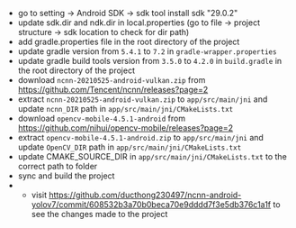 - go to setting -> Android SDK -> sdk tool install sdk "29.0.2"
- update sdk.dir and ndk.dir in local.properties (go to file -> project structure -> sdk location to check for dir path)
- add gradle.properties file in the root directory of the project
- update gradle version from `5.4.1` to `7.2` in `gradle-wrapper.properties`
- update gradle build tools version from `3.5.0` to `4.2.0` in `build.gradle` in the root directory of the project
- download `ncnn-20210525-android-vulkan.zip` from https://github.com/Tencent/ncnn/releases?page=2
- extract `ncnn-20210525-android-vulkan.zip` to `app/src/main/jni` and update `ncnn_DIR` path in `app/src/main/jni/CMakeLists.txt`
- download `opencv-mobile-4.5.1-android` from https://github.com/nihui/opencv-mobile/releases?page=2
- extract `opencv-mobile-4.5.1-android.zip` to `app/src/main/jni` and update `OpenCV_DIR` path in `app/src/main/jni/CMakeLists.txt`
- update CMAKE_SOURCE_DIR in `app/src/main/jni/CMakeLists.txt` to the correct path to folder
- sync and build the project
- - visit https://github.com/ducthong230497/ncnn-android-yolov7/commit/608532b3a70b0beca70e9dddd7f3e5db376c1a1f to see the changes made to the project
